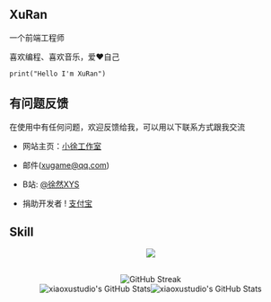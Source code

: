 ## XuRan

一个前端工程师

喜欢编程、喜欢音乐，爱❤️自己

```
print("Hello I'm XuRan")
```
## 有问题反馈
在使用中有任何问题，欢迎反馈给我，可以用以下联系方式跟我交流
* 网站主页：[小徐工作室](https://www.xiaoxustudio.top)
* 邮件(xugame@qq.com)
* B站: [@徐然XYS](https://space.bilibili.com/291565199)

* 捐助开发者
! [支付宝](https://github.com/xiaoxu1111/xuranxys_Game/blob/main/zfb.jpg)

## Skill

<p align="center">
  <a href="https://skillicons.dev">
    <img src="https://skillicons.dev/icons?i=ts,js,html,css,react,vue,godot" />
  </a>
</p>

## 

<div align="center"><img src=https://streak-stats.demolab.com/?user=xiaoxustudio" alt="GitHub Streak" /></div>

<div align="center"><img src="https://github-readme-stats.vercel.app/api?username=xiaoxustudio&theme=vue&show_icons=true&hide_border=true&count_private=true" alt="xiaoxustudio's GitHub Stats" /><img src="https://github-readme-stats.vercel.app/api/top-langs/?username=xiaoxustudio&theme=vue&show_icons=true&hide_border=true&layout=compact" alt="xiaoxustudio's GitHub Stats" /></div>

